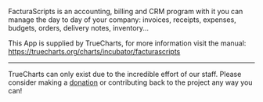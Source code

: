 FacturaScripts is an accounting, billing and CRM program with it you can manage the day to day of your company: invoices, receipts, expenses, budgets, orders, delivery notes, inventory...


This App is supplied by TrueCharts, for more information visit the manual: https://truecharts.org/charts/incubator/facturascripts

---

TrueCharts can only exist due to the incredible effort of our staff.
Please consider making a [donation](https://truecharts.org/docs/about/sponsor) or contributing back to the project any way you can!
